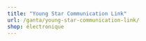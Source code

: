 ```yaml
---
title: "Young Star Communication Link"
url: /ganta/young-star-communication-link/
shop: électronique
---
```

